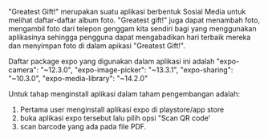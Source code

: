"Greatest Gift!" merupakan suatu aplikasi berbentuk Sosial Media untuk melihat daftar-daftar album foto. "Greatest gift!" juga dapat menambah foto, mengambil foto dari telepon genggam kita sendiri bagi yang menggunakan aplikasinya sehingga pengguna dapat mengabadikan hari terbaik mereka dan menyimpan foto di dalam apikasi "Greatest Gift!". 

Daftar package expo yang digunakan dalam aplikasi ini adalah "expo-camera": "~12.3.0", "expo-image-picker": "~13.3.1", "expo-sharing": "~10.3.0", "expo-media-library": "~14.2.0"

Untuk tahap menginstall aplikasi dalam taham pengembangan adalah:
1. Pertama user menginstall aplikasi expo di playstore/app store
2. buka aplikasi expo tersebut lalu pilih opsi "Scan QR code'
3. scan barcode yang ada pada file PDF.
